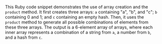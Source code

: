 This Ruby code snippet demonstrates the use of array creation and the `product` method. It first creates three arrays: `a` containing "a", "b", and "c"; `b` containing 0 and 1; and `c` containing an empty hash.  Then, it uses the `product` method to generate all possible combinations of elements from these three arrays. The output is a 6-element array of arrays, where each inner array represents a combination of a string from `a`, a number from `b`, and a hash from `c`.